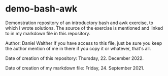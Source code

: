 # demo-bash-awk
Demonstration repository of an introductory bash and awk exercise, to which I wrote solutions. The source of the exercise is mentioned and linked to in my markdown file in this repository.

Author: Daniel Walther
If you have access to this file, just be sure you keep the author mention of me in there if you copy it or whatever, that's all.

Date of creation of this repository: Thursday, 22. December 2022.

Date of creation of my markdown file: Friday, 24. September 2021.
